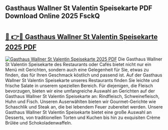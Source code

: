 ## Gasthaus Wallner St Valentin Speisekarte PDF Download Online 2025 FsckQ

# <h2><a href="http://gc6ssmc.nevu.top/?p=Gasthaus+Wallner+St+Valentin+Speisekarte">🔗 👉🔴 Gasthaus Wallner St Valentin Speisekarte 2025 PDF</a></h2>

[![Gasthaus Wallner St Valentin Speisekarte 2025 PDF](https://i.imgur.com/dBaPXMq.png)](http://gc6ssmc.nevu.top/?p=Gasthaus+Wallner+St+Valentin+Speisekarte)
Die Gasthaus Wallner St Valentin Speisekarte des Restaurants oder Cafés bietet nicht nur ein Menü mit Gerichten, sondern auch eine Gelegenheit für Sie, etwas zu finden, das für Ihren Geschmack köstlich und passend ist. Auf der Gasthaus Wallner St Valentin Speisekarte unseres Restaurants finden Sie leichte und frische Salate in unserem speziellen Bereich. Für diejenigen, die Fleisch bevorzugen, bieten wir eine umfangreiche Auswahl an Gerichten auf der Gasthaus Wallner St Valentin Speisekarte an: Rindfleisch, Schweinefleisch, Huhn und Fisch. Unseren Auserwählten bieten wir Gourmet-Gerichte wie Schaschlik und Steak an, die bei lebendem Feuer zubereitet werden. Unsere Gasthaus Wallner St Valentin Speisekarte bietet eine große Auswahl an Desserts, von traditionellen Torten und Kuchen bis hin zu exquisiten Crème Brûlée und Schokoladenwaffeln.
